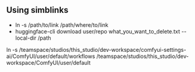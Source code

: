 #
## Using simblinks
- ln -s /path/to/link /path/where/to/link
- huggingface-cli download user/repo what_you_want_to_delete.txt --local-dir /path

ln -s /teamspace/studios/this_studio/dev-workspace/comfyui-settings-ai/ComfyUI/user/default/workflows /teamspace/studios/this_studio/dev-workspace/ComfyUI/user/default